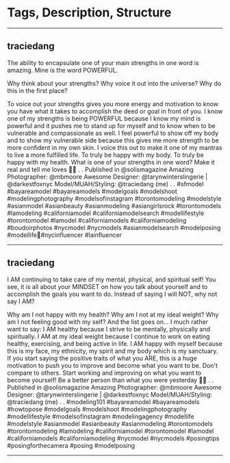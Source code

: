 # Tags, Description, Structure


---

## traciedang
The ability to encapsulate one of your main strengths in one word is amazing. Mine is the word POWERFUL.

Why think about your strengths?
Why voice it out into the universe?
Why do this in the first place?

To voice out your strengths gives you more energy and motivation to know you have what it takes to accomplish the deed or goal in front of you. I know one of my strengths is being POWERFUL because I know my mind is powerful and it pushes me to stand up for myself and to know when to be vulnerable and compassionate as well. I feel powerful to show off my body and to show my vulnerable side because this gives me more strength to be more confident in my own skin. I voice this out to make it one of my mantras to live a more fulfilled life. To truly be happy with my body. To truly be happy with my health.
What is one of your strengths in one word? Make it real and tell me loves 💋🖤
.
.
Published in @solismagazine
Amazing Photographer: @mbmoore
Awesome Designer: @tarynwinterslingerie | @darkestfoxnyc
Model/MUAH/Styling: @traciedang (me)
.
.
#sfmodel #bayareamodel #bayareamodels #modelgoals #modelshoot #modelingphotography #modelsofinstagram #torontomodeling #modelstyle #asianmodel #asianbeauty #asianmodeling #asiangirlsrock #torontomodels #lamodeling #californiamodel #californiamodelsearch #modellifestyle #torontomodel #lamodel #californiamodels #californiamodeling #boudoirphotos #nycmodel #nycmodels #asianmodelsearch #modelposing #modellife💃#nycinfluencer #lainfluencer

---

## traciedang
I AM continuing to take care of my mental, physical, and spiritual self! You see, it is all about your MINDSET on how you talk about yourself and to accomplish the goals you want to do. Instead of saying I will NOT, why not say I AM?

Why am I not happy with my health?
Why am I not at my ideal weight?
Why am I not feeling good with my self?
And the list goes on... I much rather want to say:
I AM healthy because I strive to be mentally, physically and spiritually.
I AM at my ideal weight because I continue to work on eating healthy, exercising, and being active in life.
I AM happy with myself because this is my face, my ethnicity, my spirit and my body which is my sanctuary.
If you start saying the positive traits of what you ARE, this is a huge motivation to push you to improve and become what you want to be. Don't compare to others. Start working and improving on what you want to become yourself! Be a better person than what you were yesterday 💋🖤
.
.
Published in @solismagazine
Amazing Photographer: @mbmoore
Awesome Designer: @tarynwinterslingerie | @darkestfoxnyc
Model/MUAH/Styling: @traciedang (me)
.
.
#modeling101 #bayareamodel #bayareamodels #howtopose #modelgoals #modelshoot #modelingphotography #modellifestyle #modelsofinstagram #modelingagency #modellife #modelstyle #asianmodel #asianbeauty #asianmodeling #torontomodels #torontomodeling #lamodeling #californiamodel #torontomodel #lamodel #californiamodels #californiamodeling #nycmodel #nycmodels #posingtips #posingforthecamera #posing #modelposing

---
